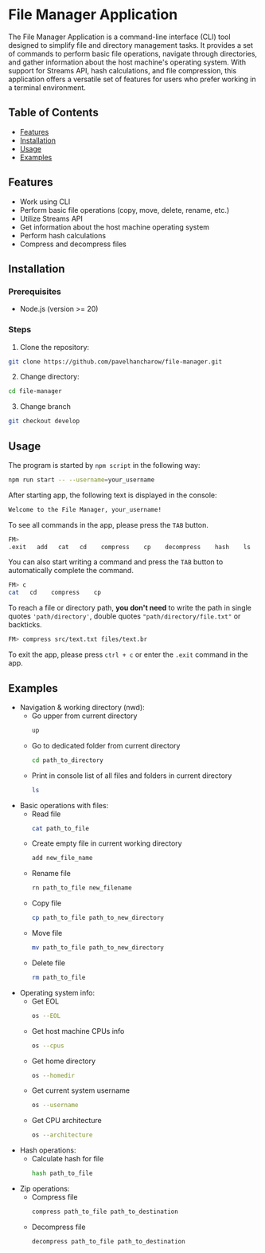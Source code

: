 # File Manager Application

The File Manager Application is a command-line interface (CLI) tool designed to simplify file and directory management tasks. It provides a set of commands to perform basic file operations, navigate through directories, and gather information about the host machine's operating system. With support for Streams API, hash calculations, and file compression, this application offers a versatile set of features for users who prefer working in a terminal environment.

## Table of Contents

- [Features](#features)
- [Installation](#installation)
- [Usage](#usage)
- [Examples](#examples)

## Features

- Work using CLI
- Perform basic file operations (copy, move, delete, rename, etc.)
- Utilize Streams API
- Get information about the host machine operating system
- Perform hash calculations
- Compress and decompress files

## Installation

### Prerequisites

- Node.js (version >= 20)

### Steps

1. Clone the repository:
```bash
git clone https://github.com/pavelhancharow/file-manager.git
```
2. Change directory:
```bash
cd file-manager
```
3. Change branch
```bash
git checkout develop
```
## Usage

The program is started by `npm script` in the following way:

```bash
npm run start -- --username=your_username
```

After starting app, the following text is displayed in the console:

```txt
Welcome to the File Manager, your_username!
```
To see all commands in the app, please press the `TAB` button.

```bash
FM> 
.exit   add   cat   cd    compress    cp    decompress    hash    ls    mv    os    rm    rn    up
```

You can also start writing a command and press the `TAB` button to automatically complete the command.

```bash
FM> c
cat   cd    compress    cp
```

To reach a file or directory path, **you don't need** to write the path in single quotes `'path/directory'`, double quotes `"path/directory/file.txt"` or backticks.

```bash
FM> compress src/text.txt files/text.br
```

To exit the app, please press `ctrl + c` or enter the `.exit` command in the app.

## Examples

* Navigation & working directory (nwd):
  * Go upper from current directory
    ```bash
    up
    ```
  * Go to dedicated folder from current directory
    ```bash
    cd path_to_directory
    ```
  * Print in console list of all files and folders in current directory
    ```bash
    ls
    ```
* Basic operations with files:
  * Read file
    ```bash
    cat path_to_file
    ```
  * Create empty file in current working directory
    ```bash
    add new_file_name
    ```
  * Rename file
    ```bash
    rn path_to_file new_filename
    ```
  * Copy file
    ```bash
    cp path_to_file path_to_new_directory
    ```
  * Move file
    ```bash
    mv path_to_file path_to_new_directory
    ```
  * Delete file
    ```bash
    rm path_to_file
    ```
* Operating system info:
  * Get EOL
    ```bash
    os --EOL
    ```
  * Get host machine CPUs info
    ```bash
    os --cpus
    ```
  * Get home directory
    ```bash
    os --homedir
    ```
  * Get current system username
    ```bash
    os --username
    ```
  * Get CPU architecture
    ```bash
    os --architecture
    ```
* Hash operations:
  * Calculate hash for file
    ```bash
    hash path_to_file
    ```
* Zip operations:
  * Compress file
    ```bash
    compress path_to_file path_to_destination
    ```
  * Decompress file
    ```bash
    decompress path_to_file path_to_destination
    ```